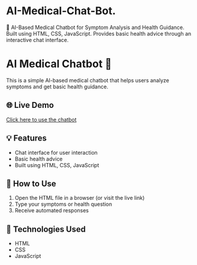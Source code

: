 # AI-Medical-Chat-Bot.
🤖 AI-Based Medical Chatbot for Symptom Analysis and Health Guidance. Built using HTML, CSS, JavaScript. Provides basic health advice through an interactive chat interface.


# AI Medical Chatbot 💬

This is a simple AI-based medical chatbot that helps users analyze symptoms and get basic health guidance.

## 🌐 Live Demo
[Click here to use the chatbot](https://yourusername.github.io/ai-medical-chat-bot/) <!-- Replace with actual link once deployed -->

## 💡 Features
- Chat interface for user interaction
- Basic health advice
- Built using HTML, CSS, JavaScript

## 🚀 How to Use
1. Open the HTML file in a browser (or visit the live link)
2. Type your symptoms or health question
3. Receive automated responses

## 📁 Technologies Used
- HTML
- CSS
- JavaScript
